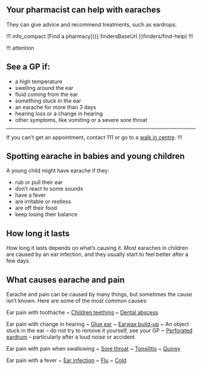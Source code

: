 ## Your pharmacist can help with earaches

They can give advice and recommend treatments, such as eardrops.

!!! info_compact
[Find a pharmacy]({{ findersBaseUrl }}finders/find-help)
!!!

!!! attention
## See a GP if:

- a high temperature
- swelling around the ear
- fluid coming from the ear
- something stuck in the ear
- an earache for more than 3 days
- hearing loss or a change in hearing
- other symptoms, like vomiting or a severe sore throat

***
If you can’t get an appointment, contact 111 or go to a [walk in centre](http://www.nhs.uk/Service-Search/Walk-in%20centre/LocationSearch/663).
!!!

## Spotting earache in babies and young children

A young child might have earache if they:

- rub or pull their ear
- don’t react to some sounds
- have a fever
- are irritable or restless
- are off their food
- keep losing their balance

## How long it lasts

How long it lasts depends on what’s causing it.  Most earaches in children are
caused by an ear infection, and they usually start to feel better after a few days.

## What causes earache and pain

Earache and pain can be caused by many things, but sometimes the cause isn’t
known. Here are some of the most common causes:

Ear pain with toothache
~ [Children teething](http://www.nhs.uk/Conditions/pregnancy-and-baby/Pages/teething-and-tooth-care.aspx)
~ [Dental abscess](http://www.nhs.uk/Conditions/Dental-abscess/Pages/Introduction.aspx)

Ear pain with change in hearing
~ [Glue ear](http://www.nhs.uk/Conditions/Glue-ear/Pages/Introduction.aspx)
~ [Earwax build-up](/conditions/earwax)
~ An object stuck in the ear – do not try to remove it yourself, see your GP
~ [Perforated eardrum](http://www.nhs.uk/Conditions/Perforated-eardrum/Pages/Introduction.aspx) – particularly after a loud noise or accident

Ear pain with pain when swallowing
~ [Sore throat](/conditions/sore-throat)
~ [Tonsilitis](http://www.nhs.uk/Conditions/Tonsillitis/Pages/Introduction.aspx)
~ [Quinsy](http://www.nhs.uk/Conditions/quinsy/pages/introduction.aspx)

Ear pain with a fever
~ [Ear infection](http://www.nhs.uk/conditions/Otitis-media/Pages/Introduction.aspx)
~ [Flu](/conditions/flu)
~ [Cold](/conditions/cold)
